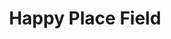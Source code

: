 ---
pid: rs71
title: Happy Place Field
location_transcription: 21st and Parkway, Rodin Lawn
coordinates: "[-75.174352537129, 39.961571443185]"
zipcode: '19130'
gen_neighborhood: North Philadelphia
neighborhood: Art Museum,Francisville
outside_phl: 
age: '40'
age_range: 40-49
instagram: 
image_file_name: rs_71.jpg
proposal_transcription: |-
  To always remember the bunnies and birds in the city.
  There would be actual actual sized bunny statues in the grass and some smaller bird statues. All made of bronze.
topic: Animals,Environment
topic_summary: 0, 0
type: Sculpture Statue,Park
keywords_other: 
credit: 
image_labels: 
twitter: 
facebook: 
permalink: "/monuments/rs71/"
layout: item-page
---